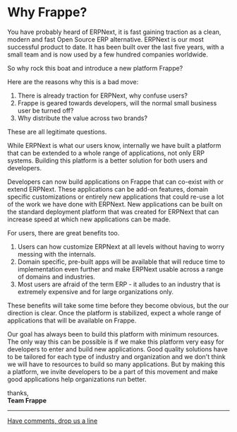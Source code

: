 # Why Frappe?

You have probably heard of ERPNext, it is fast gaining traction as a clean, modern and fast Open Source ERP alternative. ERPNext is our most successful product to date. It has been built over the last five years, with a small team and is now used by a few hundred companies worldwide.

So why rock this boat and introduce a new platform Frappe?

Here are the reasons why this is a bad move:

1. There is already traction for ERPNext, why confuse users?
1. Frappe is geared towards developers, will the normal small business user be turned off?
1. Why distribute the value across two brands?

These are all legitimate questions.

While ERPNext is what our users know, internally we have built a platform that can be extended to a whole range of applications, not only ERP systems. Building this platform is a better solution for both users and developers.

Developers can now build applications on Frappe that can co-exist with or extend ERPNext. These applications can be add-on features, domain specific customizations or entirely new applications that could re-use a lot of the work we have done with ERPNext. New applications can be built on the standard deployment platform that was created for ERPNext that can increase speed at which new applications can be made.

For users, there are great benefits too.

1. Users can how customize ERPNext at all levels without having to worry messing with the internals.
1. Domain specific, pre-built apps will be available that will reduce time to implementation even further and make ERPNext usable across a range of domains and industries.
1. Most users are afraid of the term ERP - it alludes to an industry that is extremely expensive and for large organizations only.

These benefits will take some time before they become obvious, but the our direction is clear. Once the platform is stabilized, expect a whole range of applications that will be available on Frappe.

Our goal has always been to build this platform with minimum resources. The only way this can be possible is if we make this platform very easy for developers to enter and build new applications. Good quality solutions have to be tailored for each type of industry and organization and we don't think we will have to resources to build so many applications. But by making this a platform, we invite developers to be a part of this movement and make good applications help organizations run better.

thanks,<br>
**Team Frappe**

---

[Have comments, drop us a line](contact)